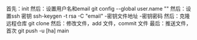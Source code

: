 首先：init
然后：设置用户名和email git config --global user.name ""
然后：设置ssh 密钥 ssh-keygen -t rsa -C "email"
	-密钥文件地址	-密钥密码
然后：克隆远程仓库 git clone
然后：修改文件，add 文件，commit 文件
最后：推送文件，首次 git push -u [ha] main
